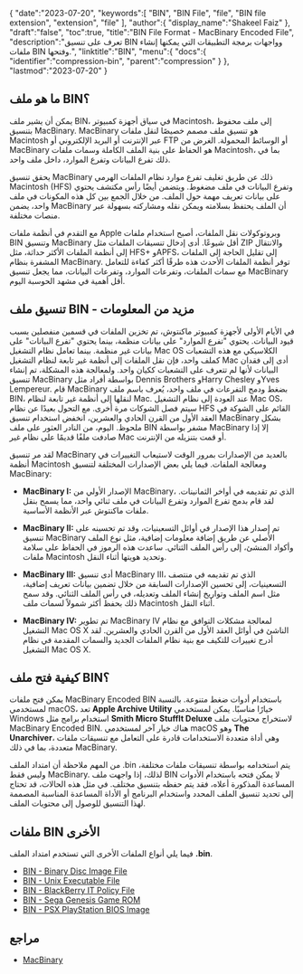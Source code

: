 {
   "date":"2023-07-20",
   "keywords":[
      "BIN",
      "BIN File",
      "file",
      "BIN file extension",
      "extension",
      "file"
   ],
   "author":{
      "display_name":"Shakeel Faiz"
   },
   "draft":"false",
   "toc":true,
   "title":"BIN File Format - MacBinary Encoded File",
   "description":"تعرف على تنسيق BIN وواجهات برمجة التطبيقات التي يمكنها إنشاء ملفات BIN وفتحها.",
   "linktitle":"BIN",
   "menu":{
      "docs":{
         "identifier":"compression-bin",
         "parent":"compression"
      }
   },
   "lastmod":"2023-07-20"
}

## ما هو ملف BIN؟

يمكن أن يشير ملف BIN، في سياق أجهزة كمبيوتر Macintosh، إلى ملف محفوظ بتنسيق MacBinary. MacBinary هو تنسيق ملف مصمم خصيصًا لنقل ملفات Macintosh عبر الإنترنت أو البريد الإلكتروني أو FTP أو الوسائط المحمولة. الغرض من MacBinary هو الحفاظ على بنية الملف الكاملة وسمات ملفات Macintosh، بما في ذلك تفرع البيانات وتفرع الموارد، داخل ملف واحد.

يحقق تنسيق MacBinary ذلك عن طريق تغليف تفرع موارد نظام الملفات الهرمي Macintosh (HFS) وتفرع البيانات في ملف مضغوط. ويتضمن أيضًا رأس مكتشف يحتوي على بيانات تعريف مهمة حول الملف. من خلال الجمع بين كل هذه المكونات في ملف واحد، يضمن MacBinary أن الملف يحتفظ بسلامته ويمكن نقله ومشاركته بسهولة عبر منصات مختلفة.

مع التقدم في أنظمة ملفات Apple وبروتوكولات نقل الملفات، أصبح استخدام ملفات BIN وتنسيق MacBinary أقل شيوعًا. أدى إدخال تنسيقات الملفات مثل ZIP والانتقال إلى أنظمة الملفات الأكثر حداثة، مثل HFS+ وAPFS، إلى تقليل الحاجة إلى الملفات المشفرة بنظام MacBinary. توفر أنظمة الملفات الأحدث هذه طرقًا أكثر كفاءة للتعامل مع سمات الملفات، وتفرعات الموارد، وتفرعات البيانات، مما يجعل تنسيق MacBinary أقل أهمية في مشهد الحوسبة اليوم.

## تنسيق ملف BIN - مزيد من المعلومات

في الأيام الأولى لأجهزة كمبيوتر ماكنتوش، تم تخزين الملفات في قسمين منفصلين بسبب قيود البيانات. يحتوي "تفرع الموارد" على بيانات منظمة، بينما يحتوي "تفرع البيانات" على بيانات غير منظمة. بينما تعامل نظام التشغيل Mac OS الكلاسيكي مع هذه التشعبات كملف واحد، فإن نقل الملفات إلى أنظمة غير تابعة لنظام التشغيل Mac أدى إلى فقدان البيانات لأنها لم تتعرف على التشعبات ككيان واحد. ولمعالجة هذه المشكلة، تم إنشاء تنسيق MacBinary بواسطة أفراد مثل Dennis Brothers وHarry Chesley وYves Lempereur. قام MacBinary بضغط ودمج التفرعات في ملف واحد، يُعرف باسم ملف BIN، لنقلها إلى أنظمة غير تابعة لنظام Mac. عند العودة إلى نظام التشغيل Mac OS، سيتم فصل الشوكات مرة أخرى. مع التحول بعيدًا عن نظام HFS القائم على الشوكة في العقد الأول من القرن الحادي والعشرين، انخفض استخدام تنسيق MacBinary بشكل ملحوظ. اليوم، من النادر العثور على ملف BIN مشفر بواسطة MacBinary إلا إذا صادفت ملفًا قديمًا على نظام غير Mac أو قمت بتنزيله من الإنترنت.

لقد مر تنسيق MacBinary بالعديد من الإصدارات بمرور الوقت لاستيعاب التغييرات في أنظمة Macintosh ومعالجة الملفات. فيما يلي بعض الإصدارات المختلفة لتنسيق MacBinary:

- **MacBinary I:** الإصدار الأولي من MacBinary، الذي تم تقديمه في أواخر الثمانينات. لقد قام بدمج تفرع الموارد وتفرع البيانات في ملف ثنائي واحد، مما يسمح بنقل ملفات ماكنتوش عبر الأنظمة الأساسية.

- **MacBinary II:** تم إصدار هذا الإصدار في أوائل التسعينيات، وقد تم تحسينه على تنسيق MacBinary الأصلي عن طريق إضافة معلومات إضافية، مثل نوع الملف وأكواد المنشئ، إلى رأس الملف الثنائي. ساعدت هذه الرموز في الحفاظ على سلامة ملفات Macintosh وتحديد هويتها أثناء النقل.

- **MacBinary III:** أدى تنسيق MacBinary III، الذي تم تقديمه في منتصف التسعينيات، إلى تحسين الإصدارات السابقة من خلال تضمين بيانات تعريف إضافية، مثل اسم الملف وتواريخ إنشاء الملف وتعديله، في رأس الملف الثنائي. وقد سمح ذلك بحفظ أكثر شمولاً لسمات ملف Macintosh أثناء النقل.

- **MacBinary IV:** تم تطوير MacBinary IV لمعالجة مشكلات التوافق مع نظام التشغيل Mac OS X الناشئ في أوائل العقد الأول من القرن الحادي والعشرين. لقد أدرج تغييرات للتكيف مع بنية نظام الملفات الجديد والسمات المقدمة في نظام التشغيل Mac OS X.

## كيفية فتح ملف BIN؟

يمكن فتح ملفات MacBinary Encoded BIN باستخدام أدوات ضغط متنوعة. بالنسبة لمستخدمي macOS، تعد **Apple Archive Utility** خيارًا مناسبًا. يمكن لمستخدمي Windows استخدام برامج مثل **Smith Micro StuffIt Deluxe** لاستخراج محتويات ملف MacBinary Encoded BIN. هناك خيار آخر لمستخدمي macOS وهو **The Unarchiver**، وهي أداة متعددة الاستخدامات قادرة على التعامل مع تنسيقات ملفات متعددة، بما في ذلك MacBinary.

من المهم ملاحظة أن امتداد الملف .bin يتم استخدامه بواسطة تنسيقات ملفات مختلفة، وليس فقط MacBinary. لذلك، إذا واجهت ملف BIN لا يمكن فتحه باستخدام الأدوات المساعدة المذكورة أعلاه، فقد يتم حفظه بتنسيق مختلف. في مثل هذه الحالات، قد تحتاج إلى تحديد تنسيق الملف المحدد واستخدام البرنامج أو الأداة المساعدة المناسبة المصممة لهذا التنسيق للوصول إلى محتويات الملف.

## ملفات BIN الأخرى

فيما يلي أنواع الملفات الأخرى التي تستخدم امتداد الملف **.bin**.

- [BIN - Binary Disc Image File](/disc-and-media/bin/)
- [BIN - Unix Executable File](/executable/bin/)
- [BIN - BlackBerry IT Policy File](/settings/bin/)
- [BIN - Sega Genesis Game ROM](/game/bin/)
- [BIN - PSX PlayStation BIOS Image](/game/bin-pcsx/)

## مراجع

* [MacBinary](https://en.wikipedia.org/wiki/MacBinary)
